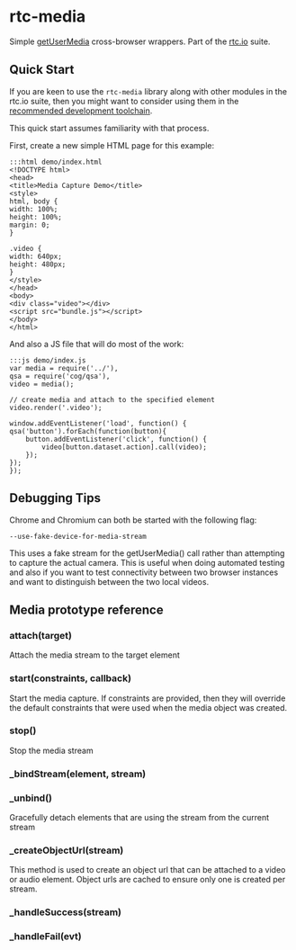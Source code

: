 # rtc-media

Simple [getUserMedia](http://dev.w3.org/2011/webrtc/editor/getusermedia.html)
cross-browser wrappers.  Part of the [rtc.io](http://rtc.io/) suite.

## Quick Start

If you are keen to use the `rtc-media` library along with other modules in 
the rtc.io suite, then you might want to consider using them in the 
[recommended development toolchain](http://docs.rtc.io/development-toolchain).

This quick start assumes familiarity with that process.

First, create a new simple HTML page for this example:

```
:::html demo/index.html
<!DOCTYPE html>
<head>
<title>Media Capture Demo</title>
<style>
html, body {
width: 100%;
height: 100%;
margin: 0;
}

.video {
width: 640px;
height: 480px;
}
</style>
</head>
<body>
<div class="video"></div>
<script src="bundle.js"></script>
</body>
</html>
```

And also a JS file that will do most of the work:

```
:::js demo/index.js
var media = require('../'),
qsa = require('cog/qsa'),
video = media();

// create media and attach to the specified element
video.render('.video');

window.addEventListener('load', function() {
qsa('button').forEach(function(button){ 
    button.addEventListener('click', function() {
        video[button.dataset.action].call(video);
    });
});
});
``` 

## Debugging Tips

Chrome and Chromium can both be started with the following flag:

```
--use-fake-device-for-media-stream
```

This uses a fake stream for the getUserMedia() call rather than attempting
to capture the actual camera.  This is useful when doing automated testing
and also if you want to test connectivity between two browser instances and
want to distinguish between the two local videos.

## Media prototype reference

### attach(target)

Attach the media stream to the target element

### start(constraints, callback)

Start the media capture.  If constraints are provided, then they will 
override the default constraints that were used when the media object was 
created.

### stop()

Stop the media stream

### _bindStream(element, stream)

### _unbind()

Gracefully detach elements that are using the stream from the current stream

### _createObjectUrl(stream)

This method is used to create an object url that can be attached to a video or 
audio element.  Object urls are cached to ensure only one is created per stream.

### _handleSuccess(stream)

### _handleFail(evt)
